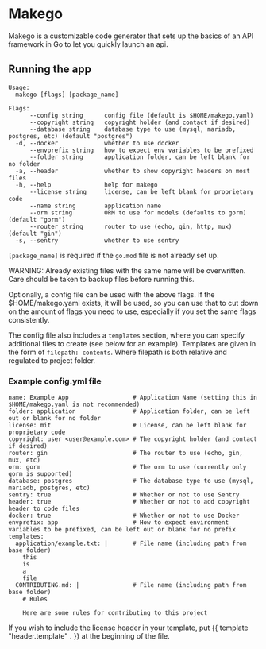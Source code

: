 # Makego

Makego is a customizable code generator that sets up the basics of an API framework in Go
to let you quickly launch an api.

## Running the app

```
Usage:
  makego [flags] [package_name]

Flags:
      --config string      config file (default is $HOME/makego.yaml)
      --copyright string   copyright holder (and contact if desired)
      --database string    database type to use (mysql, mariadb, postgres, etc) (default "postgres")
  -d, --docker             whether to use docker
      --envprefix string   how to expect env variables to be prefixed
      --folder string      application folder, can be left blank for no folder
  -a, --header             whether to show copyright headers on most files
  -h, --help               help for makego
      --license string     license, can be left blank for proprietary code
      --name string        application name
      --orm string         ORM to use for models (defaults to gorm) (default "gorm")
      --router string      router to use (echo, gin, http, mux) (default "gin")
  -s, --sentry             whether to use sentry
```

`[package_name]` is required if the `go.mod` file is not already set up.

WARNING: Already existing files with the same name will be overwritten. Care should be taken to backup files before running this.

Optionally, a config file can be used with the above flags. If the $HOME/makego.yaml exists, it will be used, so you can use that to cut down on the amount of flags you need to use, especially if you set the same flags consistently.

The config file also includes a `templates` section, where you can specify additional files to create (see below for an example). Templates are given in the form of `filepath: contents`. Where filepath is both relative and regulated to project folder.

### Example config.yml file

```
name: Example App                  # Application Name (setting this in $HOME/makego.yaml is not recommended)
folder: application                # Application folder, can be left out or blank for no folder
license: mit                       # License, can be left blank for proprietary code
copyright: user <user@example.com> # The copyright holder (and contact if desired)
router: gin                        # The router to use (echo, gin, mux, etc)
orm: gorm                          # The orm to use (currently only gorm is supported)
database: postgres                 # The database type to use (mysql, mariadb, postgres, etc)
sentry: true                       # Whether or not to use Sentry
header: true                       # Whether or not to add copyright header to code files
docker: true                       # Whether or not to use Docker
envprefix: app                     # How to expect environment variables to be prefixed, can be left out or blank for no prefix
templates:
  application/example.txt: |       # File name (including path from base folder)
    this
    is
    a
    file
  CONTRIBUTING.md: |               # File name (including path from base folder)
    # Rules

    Here are some rules for contributing to this project
```

If you wish to include the license header in your template, put {{ template "header.template" . }} at the beginning of the file.
